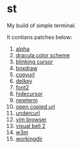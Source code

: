 # st
My build of simple terminal.

It contians patches below:

1. [alpha](https://st.suckless.org/patches/alpha/)
2. [dracula color scheme](https://st.suckless.org/patches/dracula/)
3. [blinking cursor](https://st.suckless.org/patches/blinking_cursor/)
4. [boxdraw](https://st.suckless.org/patches/boxdraw/)
5. [copyurl](https://st.suckless.org/patches/copyurl/)
6. [delkey](https://st.suckless.org/patches/delkey/)
7. [font2](https://st.suckless.org/patches/font2/)
8. [hidecursor](https://st.suckless.org/patches/hidecursor/)
9. [newterm](https://st.suckless.org/patches/newterm/)
10. [open copied url](https://st.suckless.org/patches/open_copied_url/)
11. [undercurl](https://st.suckless.org/patches/undercurl/)
12. [vim browser](https://st.suckless.org/patches/vim_browse/)
13. [visual bell 2](https://st.suckless.org/patches/visualbell2/)
14. [w3m](https://st.suckless.org/patches/w3m/)
15. [workingdir](https://st.suckless.org/patches/workingdir/)
